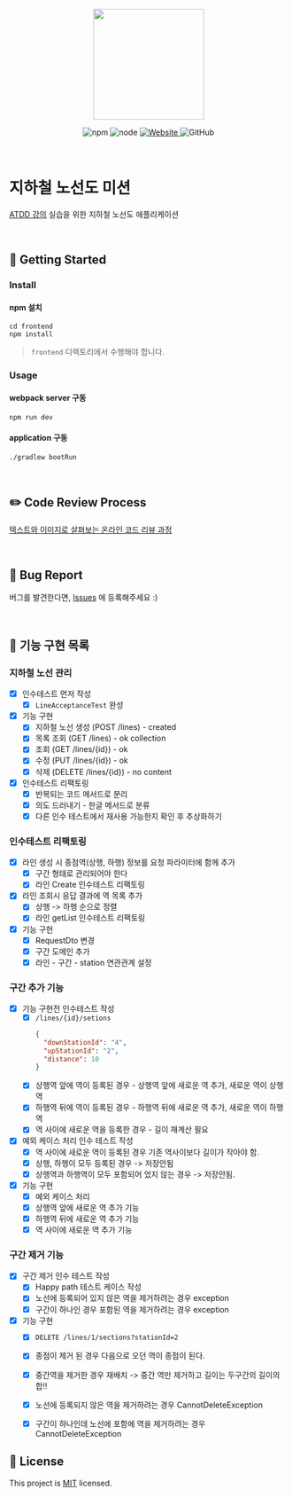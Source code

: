 <p align="center">
    <img width="200px;" src="https://raw.githubusercontent.com/woowacourse/atdd-subway-admin-frontend/master/images/main_logo.png"/>
</p>
<p align="center">
  <img alt="npm" src="https://img.shields.io/badge/npm-%3E%3D%205.5.0-blue">
  <img alt="node" src="https://img.shields.io/badge/node-%3E%3D%209.3.0-blue">
  <a href="https://edu.nextstep.camp/c/R89PYi5H" alt="nextstep atdd">
    <img alt="Website" src="https://img.shields.io/website?url=https%3A%2F%2Fedu.nextstep.camp%2Fc%2FR89PYi5H">
  </a>
  <img alt="GitHub" src="https://img.shields.io/github/license/next-step/atdd-subway-admin">
</p>

<br>

# 지하철 노선도 미션
[ATDD 강의](https://edu.nextstep.camp/c/R89PYi5H) 실습을 위한 지하철 노선도 애플리케이션

<br>

## 🚀 Getting Started

### Install
#### npm 설치
```
cd frontend
npm install
```
> `frontend` 디렉토리에서 수행해야 합니다.

### Usage
#### webpack server 구동
```
npm run dev
```
#### application 구동
```
./gradlew bootRun
```
<br>

## ✏️ Code Review Process
[텍스트와 이미지로 살펴보는 온라인 코드 리뷰 과정](https://github.com/next-step/nextstep-docs/tree/master/codereview)

<br>

## 🐞 Bug Report

버그를 발견한다면, [Issues](https://github.com/next-step/atdd-subway-admin/issues) 에 등록해주세요 :)

<br>

## 🚩 기능 구현 목록
### 지하철 노선 관리
- [x] 인수테스트 먼저 작성
    - [x] `LineAcceptanceTest` 완성

- [x] 기능 구현
    - [x] 지하철 노선 생성 (POST /lines) - created
    - [x] 목록 조회 (GET /lines) - ok collection
    - [x] 조회 (GET /lines/{id}) - ok
    - [x] 수정 (PUT /lines/{id}) - ok
    - [x] 삭제 (DELETE /lines/{id}) - no content

- [x] 인수테스트 리팩토링
    - [x] 반복되는 코드 메서드로 분리
    - [x] 의도 드러내기 - 한글 메서드로 분류
    - [x] 다른 인수 테스트에서 재사용 가능한지 확인 후 추상화하기

### 인수테스트 리팩토링
- [x] 라인 생성 시 종점역(상행, 하행) 정보를 요청 파라미터에 함께 추가
  - [x] 구간 형태로 관리되어야 한다
  - [x] 라인 Create 인수테스트 리팩토링
- [x] 라인 조회시 응답 결과에 역 목록 추가
  - [x] 상행 -> 하행 순으로 정렬
  - [x] 라인 getList 인수테스트 리팩토링
- [x] 기능 구현
  - [x] RequestDto 변경
  - [x] 구간 도메인 추가
  - [x] 라인 - 구간 - station 연관관계 설정
  
### 구간 추가 기능
- [x] 기능 구현전 인수테스트 작성
  - [x] `/lines/{id}/setions`
    ```json
    {
      "downStationId": "4",
      "upStationId": "2",
      "distance": 10
    }
    ```
  - [x] 상행역 앞에 역이 등록된 경우 - 상행역 앞에 새로운 역 추가, 새로운 역이 상행역
  - [x] 하행역 뒤에 역이 등록된 경우 - 하행역 뒤에 새로운 역 추가, 새로운 역이 하행역
  - [x] 역 사이에 새로운 역을 등록한 경우 - 길이 재계산 필요
- [x] 예외 케이스 처리 인수 테스트 작성
  - [x] 역 사이에 새로운 역이 등록된 경우 기존 역사이보다 길이가 작아야 함.
  - [x] 상행, 하행이 모두 등록된 경우 -> 저장안됨
  - [x] 상행역과 하행역이 모두 포함되어 었지 않는 경우 -> 저장안됨.
- [x] 기능 구현
  - [x] 예외 케이스 처리
  - [x] 상행역 앞에 새로운 역 추가 기능
  - [x] 하행역 뒤에 새로운 역 추가 기능
  - [x] 역 사이에 새로운 역 추가 기능

### 구간 제거 기능
- [x] 구간 제거 인수 테스트 작성
  - [x]   Happy path 테스트 케이스 작성
  - [x] 노선에 등록되어 있지 않은 역을 제거하려는 경우 exception
  - [x] 구간이 하나인 경우 포함된 역을 제거하려는 경우 exception
- [x] 기능 구현
  - [x] `DELETE /lines/1/sections?stationId=2`
  - [x] 종점이 제거 된 경우 다음으로 오던 역이 종점이 된다.
  - [x] 중간역을 제거한 경우 재배치 -> 중간 역만 제거하고 길이는 두구간의 길이의 합!!
  - [x] 노선에 등록되지 않은 역을 제거하려는 경우 CannotDeleteException
  - [x] 구간이 하나인데 노선에 포함에 역을 제거하려는 경우 CannotDeleteException


## 📝 License

This project is [MIT](https://github.com/next-step/atdd-subway-admin/blob/master/LICENSE.md) licensed.

